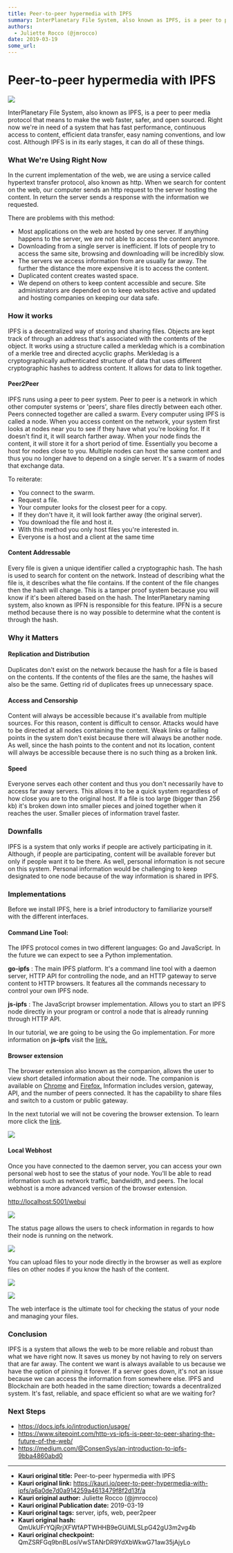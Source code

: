 ```yaml
---
title: Peer-to-peer hypermedia with IPFS
summary: InterPlanetary File System, also known as IPFS, is a peer to peer media protocol that means to make the web faster, safer, and open sourced. Right now were in need of a system that has fast performance, continuous access to content, efficient data transfer, easy naming conventions, and low cost. Although IPFS is in its early stages, it can do all of these things. What Were Using Right Now In the current implementation of the web, we are using a service called hypertext transfer protocol, also kn
authors:
  - Juliette Rocco (@jmrocco)
date: 2019-03-19
some_url: 
---
```


# Peer-to-peer hypermedia with IPFS

![](https://ipfs.infura.io/ipfs/QmVmFg2MiFVxb4Ro967CaubE8ytjWD5gDFgsNzRCnrVUj9)


InterPlanetary File System, also known as IPFS, is a peer to peer media protocol that means to make the web faster, safer, and open sourced. Right now we're in need of a system that has fast performance, continuous access to content, efficient data transfer, easy naming conventions, and low cost. Although IPFS is in its early stages, it can do all of these things.

### What We're Using Right Now

In the current implementation of the web, we are using a service called hypertext transfer protocol, also known as http. When we search for content on the web, our computer sends an http request to the server hosting the content. In return the server sends a response with the information we requested.

There are problems with this method:

-   Most applications on the web are hosted by one server. If anything happens to the server, we are not able to access the content anymore.
-   Downloading from a single server is inefficient. If lots of people try to access the same site, browsing and downloading will be incredibly slow.
-   The servers we access information from are usually far away. The further the distance the more expensive it is to access the content.
-   Duplicated content creates wasted space.
-   We depend on others to keep content accessible and secure. Site administrators are depended on to keep websites active and updated and hosting companies on keeping our data safe.

### How it works

IPFS is a decentralized way of storing and sharing files. Objects are kept track of through an address that's associated with the contents of the object. It works using a structure called a merkledag which is a combination of a merkle tree and directed acyclic graphs. Merkledag is a cryptographically authenticated structure of data that uses different cryptographic hashes to address content. It allows for data to link together.

#### Peer2Peer

IPFS runs using a peer to peer system. Peer to peer is a network in which other computer systems or 'peers', share files directly between each other. Peers connected together are called a swarm. Every computer using IPFS is called a node. When you access content on the network, your system first looks at nodes near you to see if they have what you're looking for. If it doesn't find it, it will search farther away. When your node finds the content, it will store it for a short period of time. Essentially you become a host for nodes close to you. Multiple nodes can host the same content and thus you no longer have to depend on a single server. It's a swarm of nodes that exchange data.

To reiterate:  

-   You connect to the swarm.
-   Request a file.
-   Your computer looks for the closest peer for a copy.
-   If they don't have it, it will look farther away (the original server).
-   You download the file and host it.
-   With this method you only host files you're interested in.
-   Everyone is a host and a client at the same time

#### Content Addressable

Every file is given a unique identifier called a cryptographic hash. The hash is used to search for content on the network. Instead of describing what the file is, it describes what the file contains. If the content of the file changes then the hash will change. This is a tamper proof system because you will know if it's been altered based on the hash. The InterPlanetary naming system, also known as IPFN is responsible for this feature. IPFN is a secure method because there is no way possible to determine what the content is through the hash.

### Why it Matters

#### Replication and Distribution

Duplicates don't exist on the network because the hash for a file is based on the contents. If the contents of the files are the same, the hashes will also be the same. Getting rid of duplicates frees up unnecessary space.

#### Access and Censorship

Content will always be accessible because it's available from multiple sources. For this reason, content is difficult to censor. Attacks would have to be directed at all nodes containing the content. Weak links or failing points in the system don't exist because there will always be another node. As well, since the hash points to the content and not its location, content will always be accessible because there is no such thing as a broken link.

#### Speed

Everyone serves each other content and thus you don't necessarily have to access far away servers. This allows it to be a quick system regardless of how close you are to the original host. If a file is too large (bigger than 256 kb) it's broken down into smaller pieces and joined together when it reaches the user. Smaller pieces of information travel faster.

### Downfalls

IPFS is a system that only works if people are actively participating in it. Although, if people are participating, content will be available forever but only if people want it to be there. As well, personal information is not secure on this system. Personal information would be challenging to keep designated to one node because of the way information is shared in IPFS.

### Implementations

Before we install IPFS, here is a brief introductory to familiarize yourself with the different interfaces.

#### Command Line Tool:

The IPFS protocol comes in two different languages: Go and JavaScript. In the future we can expect to see a Python implementation.

**go-ipfs** : The main IPFS platform. It's a command line tool with a daemon server, HTTP API for controlling the node, and an HTTP gateway to serve content to HTTP browsers. It features all the commands necessary to control your own IPFS node.

**js-ipfs** : The JavaScript browser implementation. Allows you to start an IPFS node directly in your program or control a node that is already running through HTTP API.

In our tutorial, we are going to be using the Go implementation. For more information on **js-ipfs** visit the [link.](https://js.ipfs.io/)

#### Browser extension

The browser extension also known as the companion, allows the user to view short detailed information about their node. The companion is available on [Chrome](https://chrome.google.com/webstore/detail/ipfs-companion/nibjojkomfdiaoajekhjakgkdhaomnch?hl=en) and [Firefox.](https://addons.mozilla.org/en-US/firefox/addon/ipfs-companion/) Information includes version, gateway, API, and the number of peers connected. It has the capability to share files and switch to a custom or public gateway.

In the next tutorial we will not be covering the browser extension. To learn more click the [link](https://github.com/ipfs-shipyard/ipfs-companion).

![](https://ipfs.infura.io/ipfs/Qmevyp8k7QKnE8WAmBb6LrmvvarVXFZ4mcyrpCFmXLF1Tx)

#### Local Webhost

Once you have connected to the daemon server, you can access your own personal web host to see the status of your node. You'll be able to read information such as network traffic, bandwidth, and peers. The local webhost is a more advanced version of the browser extension.

<http://localhost:5001/webui>

![](https://ipfs.infura.io/ipfs/QmY38K1ps2iG2DsYcWbq9nc9Y4uz2PA3PmD9q12R8Z5Bno)

The status page allows the users to check information in regards to how their node is running on the network.

![](https://ipfs.infura.io/ipfs/QmdCspQhUqUsXHSUpL85mdJkmwfJJE2vSf35bbko9X6N3s)

You can upload files to your node directly in the browser as well as explore files on other nodes if you know the hash of the content. 

![](https://ipfs.infura.io/ipfs/QmNcLG5bmCGRK4AbfHgEQBqZoR3pABMwNwY2Q6Gd8KS3uf)

![](https://ipfs.infura.io/ipfs/QmNcLG5bmCGRK4AbfHgEQBqZoR3pABMwNwY2Q6Gd8KS3uf)

The web interface is the ultimate tool for checking the status of your node and managing your files.

### Conclusion

IPFS is a system that allows the web to be more reliable and robust than what we have right now. It saves us money by not having to rely on servers that are far away. The content we want is always available to us because we have the option of pinning it forever. If a server goes down, it's not an issue because we can access the information from somewhere else. IPFS and Blockchain are both headed in the same direction; towards a decentralized system. It's fast, reliable, and space efficient so what are we waiting for?

### Next Steps

- <https://docs.ipfs.io/introduction/usage/>
- <https://www.sitepoint.com/http-vs-ipfs-is-peer-to-peer-sharing-the-future-of-the-web/>
- <https://medium.com/@ConsenSys/an-introduction-to-ipfs-9bba4860abd0>



---

- **Kauri original title:** Peer-to-peer hypermedia with IPFS
- **Kauri original link:** https://kauri.io/peer-to-peer-hypermedia-with-ipfs/a6a0de7d0a914259a4613479f8f2d13f/a
- **Kauri original author:** Juliette Rocco (@jmrocco)
- **Kauri original Publication date:** 2019-03-19
- **Kauri original tags:** server, ipfs, web, peer2peer
- **Kauri original hash:** QmUkUFrYQjRrjXFWfAPTWHHB9eGUiMLSLpG42gU3m2vg4b
- **Kauri original checkpoint:** QmZSRFGq9bnBLosiVwSTANrDR9YdXbWkwG71aw35jAjyLo



